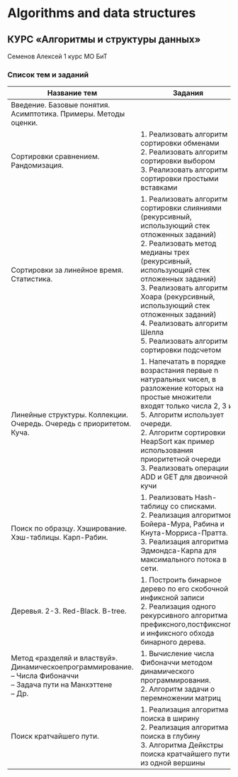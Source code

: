 # Algorithms and data structures

## КУРС «Алгоритмы и структуры данных»

Семенов Алексей 1 курс МО БиТ

### Список тем и заданий

| Название тем| Задания|
| - | - |
| Введение. Базовые понятия. Асимптотика. Примеры. Методы оценки.||
| Сортировки сравнением. Рандомизация.| 1. Реализовать алгоритм сортировки обменами <br/>2. Реализовать алгоритм сортировки выбором <br/>3. Реализовать алгоритм сортировки простыми вставками<br/>|
| Сортировки за линейное время. Статистика.| 1. Реализовать алгоритм сортировки слияниями (рекурсивный, использующий стек отложенных заданий) <br/>2. Реализовать метод медианы трех (рекурсивный, использующий стек отложенных заданий) <br/>3. Реализовать алгоритм Хоара (рекурсивный, использующий стек отложенных заданий) <br/>4. Реализовать алгоритм Шелла <br/>5. Реализовать алгоритм сортировки подсчетом<br/> |
| Линейные структуры. Коллекции. Очередь. Очередь с приоритетом. Куча.| 1. Напечатать в порядке возрастания первые n натуральных чисел, в разложение которых на простые множители входят только числа 2, 3 и 5. Алгоритм использует очереди. <br/>2. Алгоритм сортировки HeapSort как пример использования приоритетной очереди <br/>3. Реализовать операции ADD и GET для двоичной кучи<br/>|
| Поиск по образцу. Хэширование. Хэш-таблицы. Карп-Рабин.| 1. Реализовать Hash-таблицу со списками. <br/>2. Реализация алгоритмов Бойера-Мура, Рабина и Кнута-Морриса-Пратта. <br/>3. Реализация алгоритма Эдмондса-Карпа для максимального потока в сети.|
| Деревья. 2-3. Red-Black. B-tree.| 1. Построить бинарное дерево по его скобочной инфиксной записи <br/>2. Реализация одного рекурсивного алгоритма префиксного,постфиксного и инфиксного обхода бинарного дерева.<br/>|
| Метод «разделяй и властвуй». Динамическоепрограммирование.<br/>– Числа Фибоначчи<br/>– Задача пути на Манхэттене<br/>– Др. | 1. Вычисление числа Фибоначчи методом динамического программирования. <br/>2. Алгоритм задачи о перемножении матриц<br/>|
| Поиск кратчайшего пути.| 1. Реализация алгоритма поиска в ширину <br/>2. Реализация алгоритма поиска в глубину <br/>3. Алгоритма Дейкстры поиска кратчайшего пути из одной вершины<br/>|